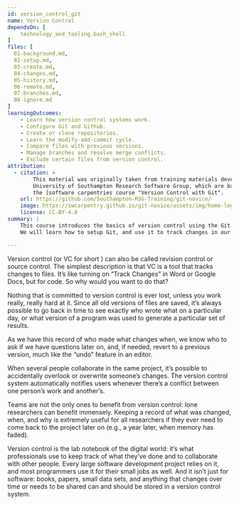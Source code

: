 ```yaml
---
id: version_control_git
name: Version Control
dependsOn: [
    technology_and_tooling.bash_shell
]
files: [
  01-background.md,
  02-setup.md,
  03-create.md,
  04-changes.md,
  05-history.md,
  06-remote.md,
  07-branches.md,
  08-ignore.md
]
learningOutcomes:
    - Learn how version control systems work.
    - Configure Git and Github.
    - Create or clone repositories.
    - Learn the modify-add-commit cycle.
    - Compare files with previous versions.
    - Manage branches and resolve merge conflicts.
    - Exclude certain files from version control.
attribution:
  - citation: >
        This material was originally taken from training materials developed by the
        University of Southampton Research Software Group, which are based on
        the [software carpentries course "Version Control with Git".
    url: https://github.com/Southampton-RSG-Training/git-novice/
    image: https://swcarpentry.github.io/git-novice/assets/img/home-logo.png
    license: CC-BY-4.0
summary: |
    This course introduces the basics of version control using the Git version control system.
    We will learn how to setup Git, and use it to track changes in our code.

---
```


Version control (or VC for short ) can also be called revision control or source
control. The simplest description is that VC is a tool that tracks changes to
files. It’s like turning on “Track Changes” in Word or Google Docs, but for code.
So why would you want to do that?

Nothing that is committed to version control is ever lost, unless you work
really, really hard at it. Since all old versions of files are saved, it’s
always possible to go back in time to see exactly who wrote what on a particular
day, or what version of a program was used to generate a particular set of
results.

As we have this record of who made what changes when, we know who to ask if we
have questions later on, and, if needed, revert to a previous version, much like
the “undo” feature in an editor.

When several people collaborate in the same project, it’s possible to
accidentally overlook or overwrite someone’s changes. The version control system
automatically notifies users whenever there’s a conflict between one person’s
work and another’s.

Teams are not the only ones to benefit from version control: lone researchers
can benefit immensely. Keeping a record of what was changed, when, and why is
extremely useful for all researchers if they ever need to come back to the
project later on (e.g., a year later, when memory has faded).

Version control is the lab notebook of the digital world: it’s what
professionals use to keep track of what they’ve done and to collaborate with
other people. Every large software development project relies on it, and most
programmers use it for their small jobs as well. And it isn’t just for software:
books, papers, small data sets, and anything that changes over time or needs to
be shared can and should be stored in a version control system.
